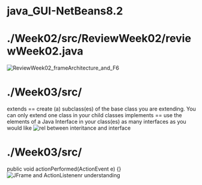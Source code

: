 # java_GUI-NetBeans8.2

# ./Week02/src/ReviewWeek02/reviewWeek02.java
![ReviewWeek02_frameArchitecture_and_F6](https://user-images.githubusercontent.com/47160450/65817014-48be1080-e1fa-11e9-9ca9-ddcc33c7886c.png)

# ./Week03/src/
extends == create (a) subclass(es) of the base class you are extending. You can only extend one class in your child classes
implements == use the elements of a Java Interface in your class(es) as many interfaces as you would like
![rel between interitance and interface](https://user-images.githubusercontent.com/47160450/66155234-173caf00-e617-11e9-91ec-0cb7d28c1258.png)
# ./Week03/src/
public void actionPerformed(ActionEvent e) {}
![JFrame and ActionListenenr understanding](https://user-images.githubusercontent.com/47160450/66155242-1a379f80-e617-11e9-83ba-de9abd39b73f.png)
